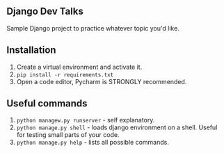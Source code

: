 ## Django Dev Talks

Sample Django project to practice whatever topic you'd like.

## Installation
1. Create a virtual environment and activate it.
2. `pip install -r requirements.txt`
3. Open a code editor, Pycharm is STRONGLY recommended.

## Useful commands
1. `python managew.py runserver` - self explanatory.
2. `python manage.py shell` - loads django environment on a shell. Useful for testing small parts of your code.
3. `python manage.py help` - lists all possible commands.
